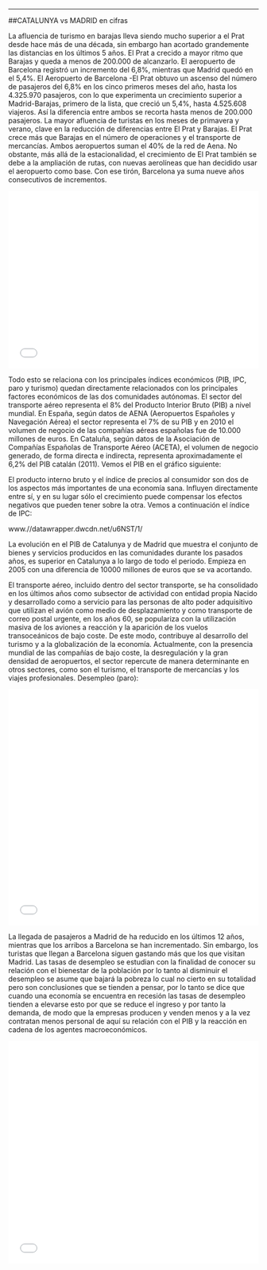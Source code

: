 ---
 ##CATALUNYA vs MADRID en cifras

La afluencia de turismo en barajas lleva siendo mucho superior a el Prat desde hace más de una década, sin embargo han acortado grandemente las distancias en los últimos 5 años. El Prat a crecido a mayor ritmo que Barajas y queda a menos de 200.000 de alcanzarlo. El aeropuerto de Barcelona registró un incremento del 6,8%, mientras que Madrid quedó en el 5,4%. El Aeropuerto de Barcelona -El Prat obtuvo un ascenso del número de pasajeros del 6,8% en los cinco primeros meses del año, hasta los 4.325.970 pasajeros, con lo que experimenta un crecimiento superior a Madrid-Barajas, primero de la lista, que creció un 5,4%, hasta 4.525.608 viajeros. Así la diferencia entre ambos se recorta hasta menos de 200.000 pasajeros.
La mayor afluencia de turistas en los meses de primavera y verano, clave en la reducción de diferencias entre El Prat y Barajas. El Prat crece más que Barajas en el número de operaciones y el transporte de mercancías.
Ambos aeropuertos suman el 40% de la red de Aena. No obstante, más allá de la estacionalidad, el crecimiento de El Prat también se debe a la ampliación de rutas, con nuevas aerolíneas que han decidido usar el aeropuerto como base. Con ese tirón, Barcelona ya suma nueve años consecutivos de incrementos.



<iframe id="datawrapper-chart-vifdq" src="//datawrapper.dwcdn.net/vifdq/1/" scrolling="no" frameborder="0" allowtransparency="true" style="width: 0; min-width: 100% !important;" height="357"></iframe><script type="text/javascript">if("undefined"==typeof window.datawrapper)window.datawrapper={};window.datawrapper["vifdq"]={},window.datawrapper["vifdq"].embedDeltas={"100":465,"200":411,"300":384,"400":357,"500":357,"700":357,"800":357,"900":357,"1000":357},window.datawrapper["vifdq"].iframe=document.getElementById("datawrapper-chart-vifdq"),window.datawrapper["vifdq"].iframe.style.height=window.datawrapper["vifdq"].embedDeltas[Math.min(1e3,Math.max(100*Math.floor(window.datawrapper["vifdq"].iframe.offsetWidth/100),100))]+"px",window.addEventListener("message",function(a){if("undefined"!=typeof a.data["datawrapper-height"])for(var b in a.data["datawrapper-height"])if("vifdq"==b)window.datawrapper["vifdq"].iframe.style.height=a.data["datawrapper-height"][b]+"px"});</script>


Todo esto se relaciona con los principales índices económicos (PIB, IPC, paro y turismo) quedan directamente relacionados con los principales factores económicos de las dos comunidades autónomas.
El sector del transporte aéreo representa el 8% del Producto Interior Bruto (PIB) a nivel mundial. En España, según datos de AENA (Aeropuertos Españoles y Navegación Aérea) el sector representa el 7% de su PIB y en 2010 el volumen de negocio de las compañías aéreas españolas fue de 10.000 millones de euros. En Cataluña, según datos de la Asociación de Compañías Españolas de Transporte Aéreo (ACETA), el volumen de negocio generado, de forma directa e indirecta, representa aproximadamente el 6,2% del PIB catalán (2011).
Vemos el PIB en el gráfico siguiente: 



El producto interno bruto y el índice de precios al consumidor son dos de los aspectos más importantes de una economía sana. Influyen directamente entre sí, y en su lugar sólo el crecimiento puede compensar los efectos negativos que pueden tener sobre la otra. Vemos a continuación el índice de IPC:

www.//datawrapper.dwcdn.net/u6NST/1/  


La evolución en el PIB de Catalunya y de Madrid que muestra el conjunto de bienes y servicios producidos en las comunidades durante los pasados años, es superior en Catalunya a lo largo de todo el periodo. Empieza en 2005 con una diferencia de 10000 millones de euros que se va acortando.

El transporte aéreo, incluido dentro del sector transporte, se ha consolidado en los últimos años como subsector de actividad con entidad propia Nacido y desarrollado como a servicio para las personas de alto poder adquisitivo que utilizan el avión como medio de desplazamiento y como transporte de correo postal urgente, en los años 60, se populariza con la utilización masiva de los aviones a reacción y la aparición de los vuelos transoceánicos de bajo coste. De este modo, contribuye al desarrollo del turismo y a la globalización de la economía. Actualmente, con la presencia mundial de las compañías de bajo coste, la desregulación y la gran densidad de aeropuertos, el sector repercute de manera determinante en otros sectores, como son el turismo, el transporte de mercancías y los viajes profesionales. 
Desempleo (paro):

<iframe id="datawrapper-chart-ExePv" src="//datawrapper.dwcdn.net/ExePv/1/" scrolling="no" frameborder="0" allowtransparency="true" style="width: 0; min-width: 100% !important;" height="475"></iframe><script type="text/javascript">if("undefined"==typeof window.datawrapper)window.datawrapper={};window.datawrapper["ExePv"]={},window.datawrapper["ExePv"].embedDeltas={"100":570,"200":509,"300":492,"400":492,"500":475,"700":475,"800":475,"900":475,"1000":475},window.datawrapper["ExePv"].iframe=document.getElementById("datawrapper-chart-ExePv"),window.datawrapper["ExePv"].iframe.style.height=window.datawrapper["ExePv"].embedDeltas[Math.min(1e3,Math.max(100*Math.floor(window.datawrapper["ExePv"].iframe.offsetWidth/100),100))]+"px",window.addEventListener("message",function(a){if("undefined"!=typeof a.data["datawrapper-height"])for(var b in a.data["datawrapper-height"])if("ExePv"==b)window.datawrapper["ExePv"].iframe.style.height=a.data["datawrapper-height"][b]+"px"});</script>     

La llegada de pasajeros a Madrid de ha reducido en los últimos 12 años, mientras que los arribos a Barcelona se han incrementado. Sin embargo, los turistas que llegan a Barcelona siguen gastando más que los que visitan Madrid.
Las tasas de desempleo se estudian con la finalidad de conocer su relación con el bienestar de la población por lo tanto al disminuir el desempleo se asume que bajará la pobreza lo cual no cierto en su totalidad pero son conclusiones que se tienden a pensar, por lo tanto se dice que cuando una economía se encuentra en recesión las tasas de desempleo tienden a elevarse esto por que se reduce el ingreso y por tanto la demanda, de modo que la empresas producen y venden menos y a la vez contratan menos personal de aquí su relación con el PIB y la reacción en cadena de los agentes macroeconómicos.

<iframe id="datawrapper-chart-eMUSi" src="//datawrapper.dwcdn.net/eMUSi/1/" scrolling="no" frameborder="0" allowtransparency="true" style="width: 0; min-width: 100% !important;" height="448"></iframe><script type="text/javascript">if("undefined"==typeof window.datawrapper)window.datawrapper={};window.datawrapper["eMUSi"]={},window.datawrapper["eMUSi"].embedDeltas={"100":543,"200":465,"300":465,"400":448,"500":448,"700":448,"800":448,"900":448,"1000":448},window.datawrapper["eMUSi"].iframe=document.getElementById("datawrapper-chart-eMUSi"),window.datawrapper["eMUSi"].iframe.style.height=window.datawrapper["eMUSi"].embedDeltas[Math.min(1e3,Math.max(100*Math.floor(window.datawrapper["eMUSi"].iframe.offsetWidth/100),100))]+"px",window.addEventListener("message",function(a){if("undefined"!=typeof a.data["datawrapper-height"])for(var b in a.data["datawrapper-height"])if("eMUSi"==b)window.datawrapper["eMUSi"].iframe.style.height=a.data["datawrapper-height"][b]+"px"});</script> 
